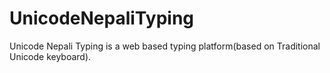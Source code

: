 # UnicodeNepaliTyping
Unicode Nepali Typing is a web based typing platform(based on Traditional Unicode keyboard).
